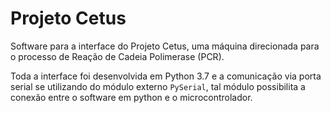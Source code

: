 # Projeto Cetus

Software para a interface do Projeto Cetus, uma máquina direcionada para
o processo de Reação de Cadeia Polimerase (PCR).

Toda a interface foi desenvolvida em Python 3.7 e a comunicação via porta
serial se utilizando do módulo externo `PySerial`, tal módulo possibilita a
conexão entre o software em python e o microcontrolador.


